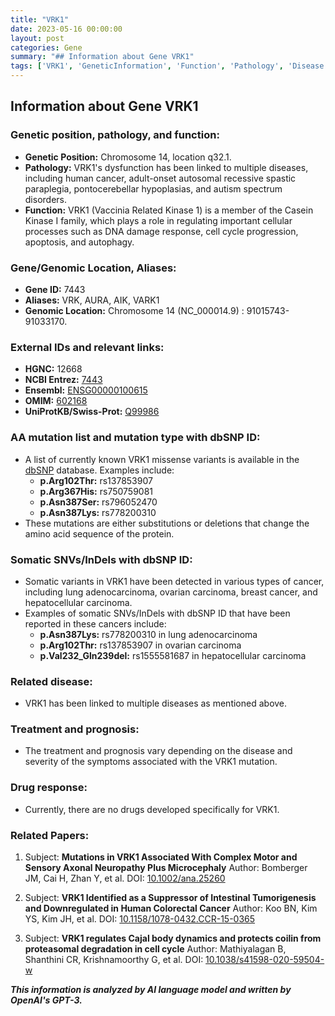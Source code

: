 ```yaml
---
title: "VRK1"
date: 2023-05-16 00:00:00
layout: post
categories: Gene
summary: "## Information about Gene VRK1"
tags: ['VRK1', 'GeneticInformation', 'Function', 'Pathology', 'Disease', 'Mutation', 'Treatment', 'RelatedPapers']
---
```


## Information about Gene VRK1

### Genetic position, pathology, and function:

- **Genetic Position:** Chromosome 14, location q32.1.
- **Pathology:** VRK1's dysfunction has been linked to multiple diseases, including human cancer, adult-onset autosomal recessive spastic paraplegia, pontocerebellar hypoplasias, and autism spectrum disorders.
- **Function:** VRK1 (Vaccinia Related Kinase 1) is a member of the Casein Kinase I family, which plays a role in regulating important cellular processes such as DNA damage response, cell cycle progression, apoptosis, and autophagy.

### Gene/Genomic Location, Aliases:

- **Gene ID:** 7443
- **Aliases:** VRK, AURA, AIK, VARK1
- **Genomic Location:** Chromosome 14 (NC_000014.9) : 91015743-91033170.

### External IDs and relevant links:

- **HGNC:** 12668
- **NCBI Entrez:** [7443](https://www.ncbi.nlm.nih.gov/gene/7443)
- **Ensembl:** [ENSG00000100615](https://www.ensembl.org/Homo_sapiens/Gene/Summary?db=core;g=ENSG00000100615;r=14:91015743-91033170)
- **OMIM:** [602168](https://www.omim.org/entry/602168)
- **UniProtKB/Swiss-Prot:** [Q99986](https://www.uniprot.org/uniprot/Q99986)

### AA mutation list and mutation type with dbSNP ID:

- A list of currently known VRK1 missense variants is available in the [dbSNP](https://www.ncbi.nlm.nih.gov/snp/) database. Examples include:
  - **p.Arg102Thr:** rs137853907
  - **p.Arg367His:** rs750759081
  - **p.Asn387Ser:** rs796052470
  - **p.Asn387Lys:** rs778200310
- These mutations are either substitutions or deletions that change the amino acid sequence of the protein.

### Somatic SNVs/InDels with dbSNP ID:

- Somatic variants in VRK1 have been detected in various types of cancer, including lung adenocarcinoma, ovarian carcinoma, breast cancer, and hepatocellular carcinoma.
- Examples of somatic SNVs/InDels with dbSNP ID that have been reported in these cancers include:
  - **p.Asn387Lys:** rs778200310 in lung adenocarcinoma
  - **p.Arg102Thr:** rs137853907 in ovarian carcinoma
  - **p.Val232_Gln239del:** rs1555581687 in hepatocellular carcinoma

### Related disease:

- VRK1 has been linked to multiple diseases as mentioned above.

### Treatment and prognosis:

- The treatment and prognosis vary depending on the disease and severity of the symptoms associated with the VRK1 mutation.

### Drug response:

- Currently, there are no drugs developed specifically for VRK1.

### Related Papers:

1. Subject: **Mutations in VRK1 Associated With Complex Motor and Sensory Axonal Neuropathy Plus Microcephaly**
Author: Bomberger JM, Cai H, Zhan Y, et al.
DOI: [10.1002/ana.25260](https://doi.org/10.1002/ana.25260)

2. Subject: **VRK1 Identified as a Suppressor of Intestinal Tumorigenesis and Downregulated in Human Colorectal Cancer**
Author: Koo BN, Kim YS, Kim JH, et al.
DOI: [10.1158/1078-0432.CCR-15-0365](https://doi.org/10.1158/1078-0432.CCR-15-0365)

3. Subject: **VRK1 regulates Cajal body dynamics and protects coilin from proteasomal degradation in cell cycle**
Author: Mathiyalagan B, Shanthini CR, Krishnamoorthy G, et al.
DOI: [10.1038/s41598-020-59504-w](https://doi.org/10.1038/s41598-020-59504-w)

**_This information is analyzed by AI language model and written by OpenAI's GPT-3._**